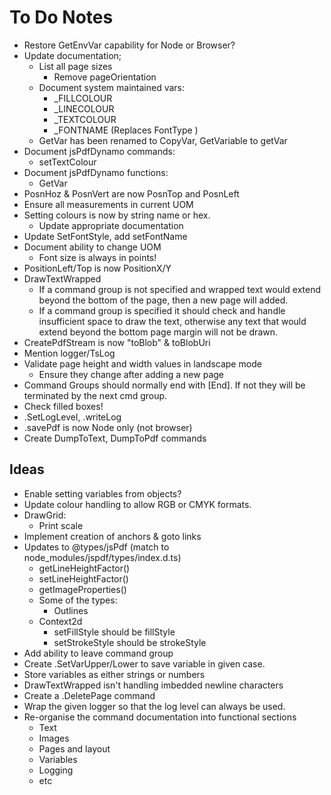 # To Do Notes

- Restore GetEnvVar capability for Node or Browser?
- Update documentation;
  - List all page sizes
    - Remove pageOrientation
  - Document system maintained vars:
    - \_FILLCOLOUR
    - \_LINECOLOUR
    - \_TEXTCOLOUR
    - \_FONTNAME (Replaces FontType )
  - GetVar has been renamed to CopyVar, GetVariable to getVar
- Document jsPdfDynamo commands:
  - setTextColour
- Document jsPdfDynamo functions:
  - GetVar
- PosnHoz & PosnVert are now PosnTop and PosnLeft
- Ensure all measurements in current UOM
- Setting colours is now by string name or hex.
  - Update appropriate documentation
- Update SetFontStyle, add setFontName
- Document ability to change UOM
  - Font size is always in points!
- PositionLeft/Top is now PositionX/Y
- DrawTextWrapped
  - If a command group is not specified and wrapped text would extend beyond
    the bottom of the page, then a new page will added.
  - If a command group is specified it should check and handle insufficient
    space to draw the text, otherwise any text that would extend beyond the
    bottom page margin will not be drawn.
- CreatePdfStream is now "toBlob" & toBlobUri
- Mention logger/TsLog
- Validate page height and width values in landscape mode
  - Ensure they change after adding a new page
- Command Groups should normally end with [End]. If not they will be terminated by the next cmd group.
- Check filled boxes!
- .SetLogLevel, .writeLog
- .savePdf is now Node only (not browser)
- Create DumpToText, DumpToPdf commands

## Ideas

- Enable setting variables from objects?
- Update colour handling to allow RGB or CMYK formats.
- DrawGrid:
  - Print scale
- Implement creation of anchors & goto links
- Updates to @types/jsPdf (match to node_modules/jspdf/types/index.d.ts)
  - getLineHeightFactor()
  - setLineHeightFactor()
  - getImageProperties()
  - Some of the types:
    - Outlines
  - Context2d
    - setFillStyle should be fillStyle
    - setStrokeStyle should be strokeStyle
- Add ability to leave command group
- Create .SetVarUpper/Lower to save variable in given case.
- Store variables as either strings or numbers
- DrawTextWrapped isn't handling imbedded newline characters
- Create a .DeletePage command
- Wrap the given logger so that the log level can always be used.
- Re-organise the command documentation into functional sections
  - Text
  - Images
  - Pages and layout
  - Variables
  - Logging
  - etc

